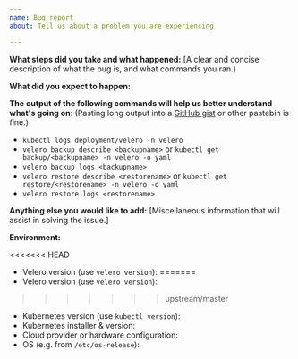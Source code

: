 ```yaml
---
name: Bug report
about: Tell us about a problem you are experiencing

---
```


**What steps did you take and what happened:**
[A clear and concise description of what the bug is, and what commands you ran.)


**What did you expect to happen:**


**The output of the following commands will help us better understand what's going on**:
(Pasting long output into a [GitHub gist](https://gist.github.com) or other pastebin is fine.)

* `kubectl logs deployment/velero -n velero`
* `velero backup describe <backupname>` or `kubectl get backup/<backupname> -n velero -o yaml`
* `velero backup logs <backupname>`
* `velero restore describe <restorename>` or `kubectl get restore/<restorename> -n velero -o yaml`
* `velero restore logs <restorename>`


**Anything else you would like to add:**
[Miscellaneous information that will assist in solving the issue.]


**Environment:**

<<<<<<< HEAD
- Velero version (use `velero version`):
=======
- Velero version (use `velero version`): 
>>>>>>> upstream/master
- Kubernetes version (use `kubectl version`):
- Kubernetes installer & version:
- Cloud provider or hardware configuration:
- OS (e.g. from `/etc/os-release`):
